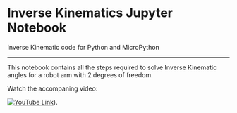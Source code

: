 # Inverse Kinematics Jupyter Notebook
Inverse Kinematic code for Python and MicroPython

---

This notebook contains all the steps required to solve Inverse Kinematic angles for a robot arm with 2 degrees of freedom.

Watch the accompaning video: 

[![YouTube Link](https://img.youtube.com/vi/nW5FUVzYCKM/0.jpg)](https://youtu.be/nW5FUVzYCKM)).

